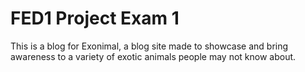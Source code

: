 # FED1 Project Exam 1

This is a blog for Exonimal, a blog site made to showcase and bring awareness to a variety of exotic animals people may not know about.